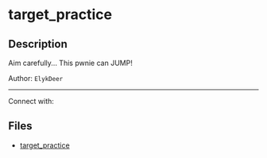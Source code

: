 # target_practice

## Description

Aim carefully... This pwnie can JUMP!

Author: `ElykDeer`

---
Connect with:

## Files

* [target_practice](files/target_practice)

